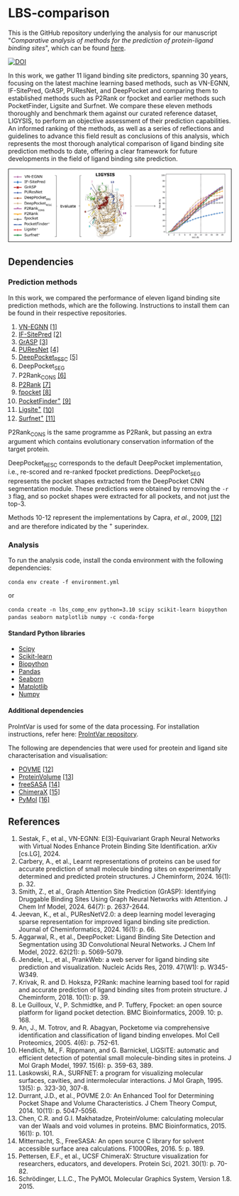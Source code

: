 # LBS-comparison

This is the GitHub repository underlying the analysis for our manuscript "_Comparative analysis of methods for the prediction of protein-ligand binding sites_", which can be found [here](insert_ref).

[![DOI](https://zenodo.org/badge/826254471.svg)](https://zenodo.org/doi/10.5281/zenodo.13171100)

In this work, we gather 11 ligand binding site predictors, spanning 30 years, focusing on the latest machine learning based methods, such as VN-EGNN, IF-SitePred, GrASP, PUResNet, and DeepPocket and comparing them to established methods such as P2Rank or fpocket and earlier methods such PocketFinder, Ligsite and Surfnet. We compare these eleven methods thoroughly and benchmark them against our curated reference dataset, LIGYSIS, to perform an objective assessment of their prediction capabilities. An informed ranking of the methods, as well as a series of reflections and guidelines to advance this field result as conclusions of this analysis, which represents the most thorough analytical comparison of ligand binding site prediction methods to date, offering a clear framework for future developments in the field of ligand binding site prediction.

![This is the Graphical Abstract](./GRAPHICAL_ABSTRACT.png)


## Dependencies

### Prediction methods

In this work, we compared the performance of eleven ligand binding site prediction methods, which are the following. Instructions to install them can be found in their respective repositories.

1. [VN-EGNN](https://github.com/ml-jku/vnegnn)  [[1]](https://arxiv.org/abs/2404.07194)
2. [IF-SitePred](https://github.com/annacarbery/binding-sites)  [[2]](https://jcheminf.biomedcentral.com/articles/10.1186/s13321-024-00821-4)
3. [GrASP](https://github.com/tiwarylab/GrASP)  [[3]](https://pubs.acs.org/doi/abs/10.1021/acs.jcim.3c01698)
4. [PUResNet](https://github.com/jivankandel/PUResNetV2.0)  [[4]](https://jcheminf.biomedcentral.com/articles/10.1186/s13321-024-00865-6)
5. [DeepPocket<sub>RESC</sub>](https://github.com/devalab/DeepPocket)  [[5]](https://pubs.acs.org/doi/10.1021/acs.jcim.1c00799)
6. DeepPocket<sub>SEG</sub>
7. P2Rank<sub>CONS</sub>  [[6]](https://academic.oup.com/nar/article/50/W1/W593/6591527)
8. [P2Rank](https://github.com/rdk/p2rank)  [[7]](https://jcheminf.biomedcentral.com/articles/10.1186/s13321-018-0285-8)
9. [fpocket](https://github.com/Discngine/fpocket) [[8]](https://bmcbioinformatics.biomedcentral.com/articles/10.1186/1471-2105-10-168)
10. [PocketFinder<sup>+</sup>](https://compbio.cs.princeton.edu/concavity/)  [[9]](https://pubmed.ncbi.nlm.nih.gov/15757999/)
11. [Ligsite<sup>+</sup>](https://compbio.cs.princeton.edu/concavity/)  [[10]](https://pubmed.ncbi.nlm.nih.gov/9704298/#:~:text=Using%20a%20set%20of%20receptor,of%20LIGSITE%20is%20its%20speed.)
12. [Surfnet<sup>+</sup>](https://compbio.cs.princeton.edu/concavity/)  [[11]](https://pubmed.ncbi.nlm.nih.gov/8603061/)

P2Rank<sub>CONS</sub> is the same programme as P2Rank, but passing an extra argument which contains evolutionary conservation information of the target protein.

DeepPocket<sub>RESC</sub> corresponds to the default DeepPocket implementation, i.e., re-scored and re-ranked fpocket predictions. DeepPocket<sub>SEG</sub> represents the pocket shapes extracted from the DeepPocket CNN segmentation module. These predictions were obtained by removing the `-r  3` flag, and so pocket shapes were extracted for all pockets, and not just the top-3.

Methods 10-12 represent the implementations by Capra, _et al._, 2009, [[12]](https://journals.plos.org/ploscompbiol/article?id=10.1371/journal.pcbi.1000585) and are therefore indicated by the <sup>+</sup> superindex.

### Analysis

To run the analysis code, install the conda environment with the following dependencies:

`conda env create -f environment.yml`

or

`conda create -n lbs_comp_env python=3.10 scipy scikit-learn biopython pandas seaborn matplotlib numpy -c conda-forge`

#### Standard Python libraries
- [Scipy](https://scipy.org/)
- [Scikit-learn](https://scikit-learn.org/stable/)
- [Biopython](https://biopython.org/) 
- [Pandas](https://pandas.pydata.org/) 
- [Seaborn](https://seaborn.pydata.org/) 
- [Matplotlib](https://matplotlib.org/) 
- [Numpy](https://numpy.org/)


#### Additional dependencies

ProIntVar is used for some of the data processing. For installation instructions, refer here: [ProIntVar repository](https://github.com/bartongroup/ProIntVar/tree/JSU_branch).

The following are dependencies that were used for preotein and ligand site characterisation and visualisation:
- [POVME](https://github.com/durrantlab/POVME) [[12]](https://pubs.acs.org/doi/10.1021/ct500381c)
- [ProteinVolume](https://gmlab.bio.rpi.edu/PVolume.php)  [[13]](https://bmcbioinformatics.biomedcentral.com/articles/10.1186/s12859-015-0531-2)
- [freeSASA](https://freesasa.github.io/)  [[14]](https://f1000research.com/articles/5-189/v1)
- [ChimeraX](https://www.cgl.ucsf.edu/chimerax/)  [[15]](https://www.ncbi.nlm.nih.gov/pmc/articles/PMC7737788/)
- [PyMol](https://pymol.org/support.html)  [[16]](https://legacy.ccp4.ac.uk/newsletters/newsletter40/11_pymol.pdf)

## References

1. Sestak, F., et al., VN-EGNN: E(3)-Equivariant Graph Neural Networks with Virtual Nodes Enhance Protein Binding Site Identification. arXiv [cs.LG], 2024.
2. Carbery, A., et al., Learnt representations of proteins can be used for accurate prediction of small molecule binding sites on experimentally determined and predicted protein structures. J Cheminform, 2024. 16(1): p. 32.
3. Smith, Z., et al., Graph Attention Site Prediction (GrASP): Identifying Druggable Binding Sites Using Graph Neural Networks with Attention. J Chem Inf Model, 2024. 64(7): p. 2637-2644.
4. Jeevan, K., et al., PUResNetV2.0: a deep learning model leveraging sparse representation for improved ligand binding site prediction. Journal of Cheminformatics, 2024. 16(1): p. 66.
5. Aggarwal, R., et al., DeepPocket: Ligand Binding Site Detection and Segmentation using 3D Convolutional Neural Networks. J Chem Inf Model, 2022. 62(21): p. 5069-5079.
6. Jendele, L., et al., PrankWeb: a web server for ligand binding site prediction and visualization. Nucleic Acids Res, 2019. 47(W1): p. W345-W349.
7. Krivak, R. and D. Hoksza, P2Rank: machine learning based tool for rapid and accurate prediction of ligand binding sites from protein structure. J Cheminform, 2018. 10(1): p. 39.
8. Le Guilloux, V., P. Schmidtke, and P. Tuffery, Fpocket: an open source platform for ligand pocket detection. BMC Bioinformatics, 2009. 10: p. 168.
9. An, J., M. Totrov, and R. Abagyan, Pocketome via comprehensive identification and classification of ligand binding envelopes. Mol Cell Proteomics, 2005. 4(6): p. 752-61.
10. Hendlich, M., F. Rippmann, and G. Barnickel, LIGSITE: automatic and efficient detection of potential small molecule-binding sites in proteins. J Mol Graph Model, 1997. 15(6): p. 359-63, 389.
11. Laskowski, R.A., SURFNET: a program for visualizing molecular surfaces, cavities, and intermolecular interactions. J Mol Graph, 1995. 13(5): p. 323-30, 307-8.
12. Durrant, J.D., et al., POVME 2.0: An Enhanced Tool for Determining Pocket Shape and Volume Characteristics. J Chem Theory Comput, 2014. 10(11): p. 5047-5056.
13. Chen, C.R. and G.I. Makhatadze, ProteinVolume: calculating molecular van der Waals and void volumes in proteins. BMC Bioinformatics, 2015. 16(1): p. 101.
14. Mitternacht, S., FreeSASA: An open source C library for solvent accessible surface area calculations. F1000Res, 2016. 5: p. 189.
15. Pettersen, E.F., et al., UCSF ChimeraX: Structure visualization for researchers, educators, and developers. Protein Sci, 2021. 30(1): p. 70-82.
16. Schrödinger, L.L.C., The PyMOL Molecular Graphics System, Version 1.8. 2015.
